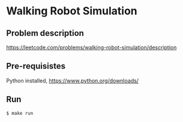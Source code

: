 # Walking Robot Simulation

## Problem description
https://leetcode.com/problems/walking-robot-simulation/description

## Pre-requisistes
Python installed, https://www.python.org/downloads/

## Run

```
$ make run
```
